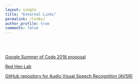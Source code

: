 ```yaml
---
layout: single
title: "External Links"
permalink: /links/
author_profile: true
comments: false
---
```


<br><br>

[Google Summer of Code 2018 proposal](https://summerofcode.withgoogle.com/projects/#6705602353430528)

[Red Hen Lab](http://www.redhenlab.org/)

[GitHub repository for Audio Visual Speech Recognition (AVSR)](https://github.com/ajinkyaT/Lip_Reading_in_the_Wild_AVSR)

